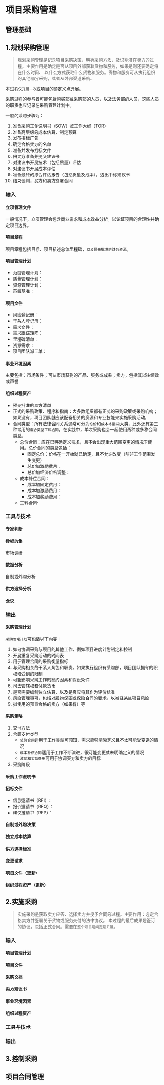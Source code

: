 # 项目采购管理

## 管理基础

## 1.规划采购管理

> 规划采购管理是记录项目采购决策，明确采购方法，及识别潜在卖方的过程。主要作用是确定是否从项目外部获取货物和服务，如果是则还要确定将在什么时间、
以什么方式获取什么货物和服务。货物和服务可从执行组织的其他部分采购，或者从外部渠道采购。

本过程`仅开展一次`或项目的预定义点开展。

采购过程的参与者可能包括购买部或采购部的人员，以及法务部的人员，这些人员的职责也应记录在采购管理计划中。

一般的采购步骤为：
1. 准备采购工作说明书（SOW）或工作大纲（TOR）
2. 准备高层级的成本估算，制定预算
3. 发布招标广告
4. 确定合格卖方的名单
5. 准备并发布招标文件
6. 由卖方准备并提交建议书
7. 对建议书开展技术（包括质量）评估
8. 对建议书开展成本评估
9. 准备最终的综合评估报告（包括质量及成本），选出中标建议书
10. 结束谈判，买方和卖方签署合同

### 输入

#### 立项管理文件
一般情况下，立项管理会包含商业需求和成本效益分析，以论证项目的合理性并确定项目边界。

#### 项目章程
项目章程包括目标、项目描述总体里程碑，`以及预先批准的财务资源`。

#### 项目管理计划
- 范围管理计划：
- 质量管理计划：
- 资源管理计划：
- 范围基准：

#### 项目文件
- 风险登记册：
- 干系人登记册：
- 需求文件：
- 需求跟踪矩阵：
- 里程碑清单：
- 资源需求：
- 项目团队派工单：

#### 事业环境因素
主要包括：市场条件；可从市场获得的产品、服务或成果；卖方，包括其以往绩效或声誉

#### 组织过程资产
- 预先批准的卖方清单
- 正式的采购政策、程序和指南：大多数组织都有正式的采购政策或采购机构；如果没有，项目团队就应该配备相关的资源和专业技能来实施采购活动。
- 合同类型：所有法律合同关系通常可分为`总价`和`成本补偿`两大类，此外还有第三种常用的`混合类型工料合同`，在实践中，单次采购也会一起使用两种或多种合同类型。
  - 总价合同：应在已明确定义需求，且不会出现重大范围变更的情况下使用。总价合同的类型包括：
    - 固定总价：价格在一开始就已确定，且不允许改变（除非工作范围发生变更）
    - 总价加激励费用：
    - 总价加经济价格调整：
  - 成本补偿合同：
    - 成本加固定费用：
    - 成本加激励费用：
    - 成本加奖励费用：
  - 工料合同:
 
### 工具与技术

#### 专家判断

#### 数据收集
市场调研

#### 数据分析
自制或外购分析

#### 供方选择分析

#### 会议


### 输出

#### 采购管理计划
`采购管理计划`可包括以下内容：
1. 如何协调采购与项目的其他工作，例如项目进度计划制定和控制
2. 开展重复采购活动的时间表
3. 用于管理合同的采购衡量指标
4. 与采购相关的干系人角色和职责，如果执行组织有采购部，项目团队拥有的职权和受到的限制
5. 可能影响采购工作的制约因素和假设条件
6. 司法管辖权和付款货币
7. 是否需要编制独立估算，以及是否应将其作为评价标准
8. 风险管理事项，包括对履约保函或保险合同的要求，以减轻某些项目风险
9. 拟使用的预审合格的卖方（如果有）等

#### 采购策略
1. 交付方法
2. 合同支付类型
   - `总价合同`适用于工作类型可预知，需求能够清晰定义且不太可能受变更的情况
   - `成本补偿合同`适用于工作不断演进，很可能变更或未明确定义的情况
   - `激励和奖励费用`可用于协调买方和卖方的目标
4. 采购阶段

#### 采购工作说明书

#### 招标文件
- 信息邀请书（RFI）：
- 报价邀请书（RFQ）：
- 建议邀请书（RFP）：

#### 自制或外购决策

#### 独立成本估算

#### 供方选择标准

#### 变更请求

#### 项目文件（更新）

#### 组织过程资产（更新）


## 2.实施采购
> 实施采购是获取卖方应答、选择卖方并授予合同的过程。主要作用：选定合格卖方并签署关于货物或服务交付的法律协议。
本过程的最后成果是签订的协议，包括正式合同。需要在`整个项目期间定期开展`。

### 输入

#### 项目管理计划

#### 项目文件

#### 采购文档

#### 卖方建议书

#### 事业环境因素

#### 组织过程资产

### 工具与技术

### 输出

## 3.控制采购

## 项目合同管理
